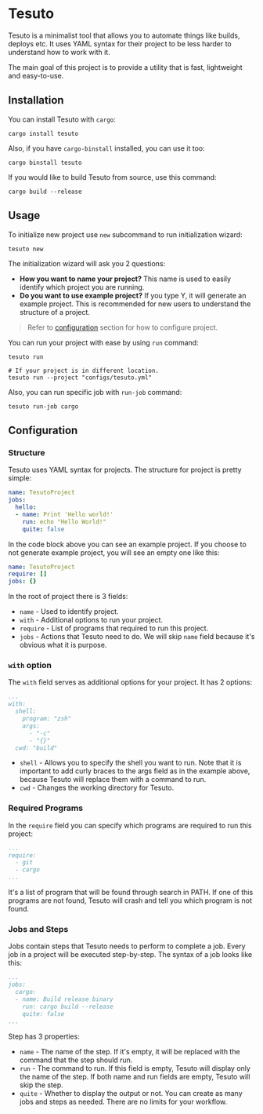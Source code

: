 # Tesuto

Tesuto is a minimalist tool that allows you to automate things like builds, deploys etc. It uses YAML syntax for their project to be less harder to understand how to work with it.

The main goal of this project is to provide a utility that is fast, lightweight and easy-to-use.

## Installation

You can install Tesuto with `cargo`:
```shell
cargo install tesuto
```
Also, if you have `cargo-binstall` installed, you can use it too:
```shell
cargo binstall tesuto
```
If you would like to build Tesuto from source, use this command:
```shell
cargo build --release
```
## Usage

To initialize new project use `new` subcommand to run initialization wizard:
```shell
tesuto new
```
The initialization wizard will ask you 2 questions:
- **How you want to name your project?** This name is used to easily identify which project you are running.
- **Do you want to use example project?** If you type Y, it will generate an example project. This is recommended for new users to understand the structure of a project.

> Refer to [configuration](#configuration) section for how to configure project.

You can run your project with ease by using `run` command:
```shell
tesuto run

# If your project is in different location.
tesuto run --project "configs/tesuto.yml"
```
Also, you can run specific job with `run-job` command:
```shell
tesuto run-job cargo
```
## Configuration

### Structure

Tesuto uses YAML syntax for projects. The structure for project is pretty simple:

```yaml
name: TesutoProject
jobs:
  hello:
  - name: Print 'Hello world!'
    run: echo "Hello World!"
    quite: false
```
In the code block above you can see an example project. If you choose to not generate example project, you will see an empty one like this:
```yaml
name: TesutoProject
require: []
jobs: {}
```
In the root of project there is 3 fields:
- `name` - Used to identify project.
- `with` - Additional options to run your project.
- `require` - List of programs that required to run this project.
- `jobs` - Actions that Tesuto need to do.
We will skip `name` field because it's obvious what it is purpose.

### `with` option
The `with` field serves as additional options for your project. It has 2 options:
```yaml
...
with:
  shell:
    program: "zsh"
    args:
      - "-c"
      - "{}"
  cwd: "build"
```

- `shell` - Allows you to specify the shell you want to run. Note that it is important to add curly braces to the args field as in the example above, because Tesuto will replace them with a command to run.
- `cwd` - Changes the working directory for Tesuto.

### Required Programs
In the `require` field you can specify which programs are required to run this project:
```yaml
...
require:
  - git
  - cargo
...
```
It's a list of program that will be found through search in PATH. If one of this programs are not found, Tesuto will crash and tell you which program is not found.
### Jobs and Steps
Jobs contain steps that Tesuto needs to perform to complete a job. Every job in a project will be executed step-by-step. The syntax of a job looks like this:
```yaml
...
jobs:
  cargo:
  - name: Build release binary
    run: cargo build --release
    quite: false
...
```
Step has 3 properties:
- `name` - The name of the step. If it's empty, it will be replaced with the command that the step should run.
- `run` - The command to run. If this field is empty, Tesuto will display only the name of the step. If both name and run fields are empty, Tesuto will skip the step.
- `quite` - Whether to display the output or not.
You can create as many jobs and steps as needed. There are no limits for your workflow.
